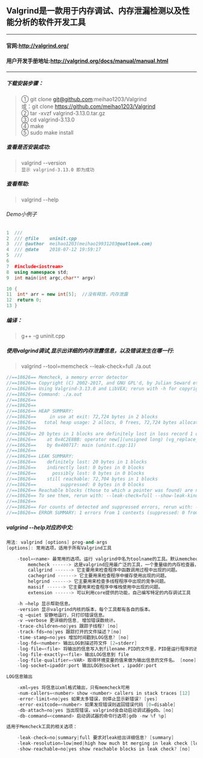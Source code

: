 ## Valgrind是一款用于内存调试、内存泄漏检测以及性能分析的软件开发工具
-----------
#### 官网:http://valgrind.org/
#### 用户开发手册地址:http://valgrind.org/docs/manual/manual.html
------------

##### 下载安装步骤：
> ① git clone git@github.com:meihao1203/Valgrind<br>
> 或：git clone https://github.com/meihao1203/Valgrind<br>
>  ② tar -xvzf valgrind-3.13.0.tar.gz<br>
> ③ cd valgrind-3.13.0<br>
> ④ make<br>
> ⑤ sudo make install<br>

##### 查看是否安装成功:
> valgrind --version<br>
        `显示 valgrind-3.13.0 即为成功`

##### 查看帮助:
> valgrind --help

###### Demo小例子
```C++
1  ///
2  /// @file    uninit.cpp
3  /// @author  meihao1203(meihao19931203@outlook.com)
4  /// @date    2018-07-12 19:59:17
5  ///
6 
7  #include<iostream>
8  using namespace std;
9  int main(int argc,char** argv)
```
```C++
10 {
11	int* arr = new int[5];  //没有释放，内存泄露
12	return 0;
13 }
```
##### 编译：
> g++ -g uninit.cpp

##### 使用valgrind调试,显示出详细的内存泄露信息，以及错误发生在哪一行:
> valgrind --tool=memcheck --leak-check=full ./a.out
```C++
//==18626== Memcheck, a memory error detector
//==18626== Copyright (C) 2002-2017, and GNU GPL'd, by Julian Seward et al.
//==18626== Using Valgrind-3.13.0 and LibVEX; rerun with -h for copyright info
//==18626== Command: ./a.out
//==18626== 
//==18626== 
//==18626== HEAP SUMMARY:
//==18626==     in use at exit: 72,724 bytes in 2 blocks
//==18626==   total heap usage: 2 allocs, 0 frees, 72,724 bytes allocated
//==18626== 
//==18626== 20 bytes in 1 blocks are definitely lost in loss record 1 of 2
//==18626==    at 0x4C2E8BB: operator new[](unsigned long) (vg_replace_malloc.c:423)
//==18626==    by 0x400717: main (uninit.cpp:11)
//==18626== 
//==18626== LEAK SUMMARY:
//==18626==    definitely lost: 20 bytes in 1 blocks
//==18626==    indirectly lost: 0 bytes in 0 blocks
//==18626==      possibly lost: 0 bytes in 0 blocks
//==18626==    still reachable: 72,704 bytes in 1 blocks
//==18626==         suppressed: 0 bytes in 0 blocks
//==18626== Reachable blocks (those to which a pointer was found) are not shown.
//==18626== To see them, rerun with: --leak-check=full --show-leak-kinds=all
//==18626== 
//==18626== For counts of detected and suppressed errors, rerun with: -v
//==18626== ERROR SUMMARY: 1 errors from 1 contexts (suppressed: 0 from 0)
```

##### valgrind --help对应的中文:
```C++
用法: valgrind [options] prog-and-args
[options]: 常用选项，适用于所有Valgrind工具

    -tool=<name> 最常用的选项。运行 valgrind中名为toolname的工具。默认memcheck。
        memcheck ------> 这是valgrind应用最广泛的工具，一个重量级的内存检查器，能够发现开发中绝大多数内存错误使用情况，比如：使用未初始化的内存，使用已经释放了的内存，内存访问越界等。
        callgrind ------> 它主要用来检查程序中函数调用过程中出现的问题。
        cachegrind ------> 它主要用来检查程序中缓存使用出现的问题。
        helgrind ------> 它主要用来检查多线程程序中出现的竞争问题。
        massif ------> 它主要用来检查程序中堆栈使用中出现的问题。
        extension ------> 可以利用core提供的功能，自己编写特定的内存调试工具

    -h –help 显示帮助信息。
    -version 显示valgrind内核的版本，每个工具都有各自的版本。
    -q –quiet 安静地运行，只打印错误信息。
    -v –verbose 更详细的信息, 增加错误数统计。
    -trace-children=no|yes 跟踪子线程? [no]
    -track-fds=no|yes 跟踪打开的文件描述？[no]
    -time-stamp=no|yes 增加时间戳到LOG信息? [no]
    -log-fd=<number> 输出LOG到描述符文件 [2=stderr]
    -log-file=<file> 将输出的信息写入到filename.PID的文件里，PID是运行程序的进行ID
    -log-file-exactly=<file> 输出LOG信息到 file
    -log-file-qualifier=<VAR> 取得环境变量的值来做为输出信息的文件名。 [none]
    -log-socket=ipaddr:port 输出LOG到socket ，ipaddr:port

LOG信息输出

    -xml=yes 将信息以xml格式输出，只有memcheck可用
    -num-callers=<number> show <number> callers in stack traces [12]
    -error-limit=no|yes 如果太多错误，则停止显示新错误? [yes]
    -error-exitcode=<number> 如果发现错误则返回错误代码 [0=disable]
    -db-attach=no|yes 当出现错误，valgrind会自动启动调试器gdb。[no]
    -db-command=<command> 启动调试器的命令行选项[gdb -nw %f %p]

适用于Memcheck工具的相关选项：

    -leak-check=no|summary|full 要求对leak给出详细信息? [summary]
    -leak-resolution=low|med|high how much bt merging in leak check [low]
    -show-reachable=no|yes show reachable blocks in leak check? [no]
```
